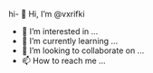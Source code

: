 hi- 👋 Hi, I’m @vxrifki
- 👀 I’m interested in ...
- 🌱 I’m currently learning ...
- 💞️ I’m looking to collaborate on ...
- 📫 How to reach me ...

<!---
vxrifki/vxrifki is a ✨ special ✨ repository because its `README.md` (this file) appears on your GitHub profile.
You can click the Preview link to take a look at your changes.
--->

